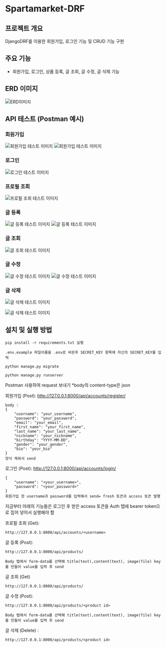 # Spartamarket-DRF

## 프로젝트 개요
DjangoDRF를 이용한 회원가입, 로그인 기능 및 CRUD 기능 구현

## 주요 기능
- 회원가입, 로그인, 상품 등록, 글 조회, 글 수정, 글 삭제 기능

## ERD 이미지
![ERD이미지](images/ERD.png)


## API 테스트 (Postman 예시)

### 회원가입
![회원가입 테스트 이미지](images/회원가입_입력.png)
![회원가입 테스트 이미지](images/회원가입_결과.png)

### 로그인
![로그인 테스트 이미지](images/로그인.png)

### 프로필 조회
![프로필 조회 테스트 이미지](images/유저_프로필_조회.png)

### 글 등록
![글 등록 테스트 이미지](images/물건등록.png)
![글 등록 테스트 이미지](images/물건등록_결과.png)

### 글 조회
![글 조회 테스트 이미지](images/목록_조회.png)

### 글 수정
![글 수정 테스트 이미지](images/글_수정.png)
![글 수정 테스트 이미지](images/글_수정_결과.png)

### 글 삭제
![글 삭제 테스트 이미지](images/글_삭제.png)


![글 삭제 테스트 이미지](images/삭제후_조회.png)


## 설치 및 실행 방법
    pip install -r requirements.txt 실행

    .env.example 파일이름을 .env로 바꾼후 SECRET_KEY 항목에 자신의 SECRET_KEY를 입력

    python manage.py migrate

    python manage.py runserver

Postman 사용하여 request 보내기
*body의 content-type은 json

회원가입 (Post): http://127.0.0.1:8000/api/accounts/register/
    
    body : 
    {
        "username": "your_username",
        "password": "your_password",
        "email": "your_email",
        "first_name": "your_first_name",
        "last_name": "your_last_name",
        "nickname": "your_nickname",
        "birthday": "YYYY-MM-DD",
        "gender": "your_gender",
        "bio": "your_bio"
    }
    양식 채워서 send


로그인 (Post): http://127.0.0.1:8000/api/accounts/login/
    
    {
        "username": "<your_username>",
        "password": "<your_password>"
    }
    회원가입 한 username과 password를 입력해서 send= fresh 토큰과 access 토큰 발행

지금부터 아래의 기능들은 로그인 후 받은 access 토큰을 Auth 탭에 bearer token으로 집어 넣어서 실행해야 함

프로필 조회 (Get): 
    
    http://127.0.0.1:8000/api/accounts/<username>

글 등록 (Post): 

    http://127.0.0.1:8000/api/products/

    Body 탭에서 form-data를 선택해 title(text),content(text), image(file) key를 만들어 value를 입력 후 send

글 조회 (Get)

    http://127.0.0.1:8000/api/products/

글 수정 (Post):

    http://127.0.0.1:8000/api/products/<product id>

    Body 탭에서 form-data를 선택해 title(text),content(text), image(file) key를 만들어 value를 입력 후 send

글 삭제 (Delete) : 

    http://127.0.0.1:8000/api/products/<product id>